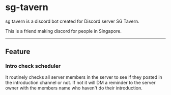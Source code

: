 # sg-tavern

sg tavern is a discord bot created for Discord server SG Tavern.

This is a friend making discord for people in Singapore.

---

## Feature
### Intro check scheduler
It routinely checks all server members in the server to see if they posted in the introduction 
channel or not. If not it will DM a reminder to the server owner with the members name who haven't
do their introduction.